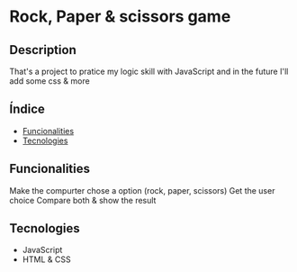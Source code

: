 # Rock, Paper & scissors game

## Description

That's a project to pratice my logic skill with JavaScript and in the future I'll add some css & more

## Índice

- [Funcionalities](#funcionalities)
- [Tecnologies](#Tecnologies)

## Funcionalities 

Make the compurter chose a option (rock, paper, scissors)
Get the user choice
Compare both & show the result

## Tecnologies

- JavaScript
- HTML & CSS